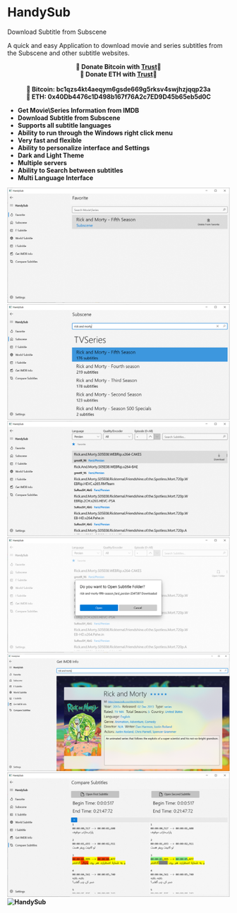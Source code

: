 # HandySub
 Download Subtitle from Subscene

A quick and easy Application to download movie and series subtitles from the Subscene and other subtitle websites.

<p align="center">
	<b>🙌 Donate Bitcoin with <a href="https://link.trustwallet.com/send?coin=0&address=bc1qzs4kt4aeqym6gsde669g5rksv4swjhzjqqp23a">Trust</a>🙌</b><br>
	<b>🙌 Donate ETH with <a href="https://link.trustwallet.com/send?coin=60&address=0x40Db4476c1D498b167f76A2c7ED9D45b65eb5d0C">Trust</a>🙌</b><br><br>
	<b>🙌 Bitcoin: bc1qzs4kt4aeqym6gsde669g5rksv4swjhzjqqp23a<br><b>
	<b>🙌 ETH: 0x40Db4476c1D498b167f76A2c7ED9D45b65eb5d0C<b>
</p>

- Get Movie\Series Information from IMDB
- Download Subtitle from Subscene
- Supports all subtitle languages
- Ability to run through the Windows right click menu
- Very fast and flexible
- Ability to personalize interface and Settings
- Dark and Light Theme
- Multiple servers
- Ability to Search between subtitles
- Multi Language Interface

![HandySub](ScreenShot/1.png)
![HandySub](ScreenShot/2.png)
![HandySub](ScreenShot/3.png)
![HandySub](ScreenShot/4.png)
![HandySub](ScreenShot/5.png)
![HandySub](ScreenShot/6.png)
![HandySub](ScreenShot/7.png)
